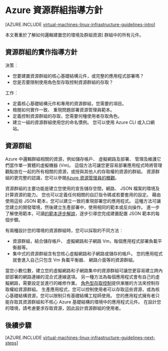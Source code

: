 <properties
    pageTitle="資源群組指導方針 |Microsoft Azure"
    description="深入了解重要的設計及實作方針部署 Azure 基礎結構服務中的 [資源群組。"
    documentationCenter=""
    services="virtual-machines-linux"
    authors="iainfoulds"
    manager="timlt"
    editor=""
    tags="azure-resource-manager"/>

<tags
    ms.service="virtual-machines-linux"
    ms.workload="infrastructure-services"
    ms.tgt_pltfrm="vm-linux"
    ms.devlang="na"
    ms.topic="article"
    ms.date="09/08/2016"
    ms.author="iainfou"/>

# <a name="azure-resource-group-guidelines"></a>Azure 資源群組指導方針

[AZURE.INCLUDE [virtual-machines-linux-infrastructure-guidelines-intro](../../includes/virtual-machines-linux-infrastructure-guidelines-intro.md)] 

本文著重於了解如何邏輯建置您的環境及群組資源] 群組中的所有元件。


## <a name="implementation-guidelines-for-resource-groups"></a>資源群組的實作指導方針

決策︰

- 您要建置資源群組的核心基礎結構元件，或完整的應用程式部署嗎？
- 您是否要限制使用角色型存取控制資源群組的存取？

工作︰

- 定義核心基礎結構元件和專用的資源群組，您需要的項目。
- 檢閱如何實作一致、 重現問題部署資源管理員範本。
- 定義控制資源群組的存取，您需要何種使用者存取角色。
- 建立一組的資源群組使用您的命名慣例。 您可以使用 Azure CLI 或入口網站。


## <a name="resource-groups"></a>資源群組

Azure 中邏輯群組相關的資源，例如儲存帳戶、 虛擬網路及部署、 管理及維護它們當作單一實體的虛擬機器 (Vm)。 這個方法可讓您更容易部署應用程式時將管理觀點放在一起的所有相關的資源，或授與其他人的存取權的資源的群組。 資源群組的更完整的認識，您可以參閱[Azure 資源管理員的概觀](../azure-resource-manager/resource-group-overview.md)。

資源群組的主要功能是建立您使用的宣告儲存空間，網路、 JSON 檔案的環境及計算資源的能力。 您也可以定義任何相關的自訂指令碼或若要套用的設定。 藉由使用這些 JSON 範本，您可以建立一致的重現部署您的應用程式。 這種方法可讓您建立的開發環境，然後建立生產部署中，使用相同的範本或反向操作。 進一步了解使用範本，可讀[的範本逐步解說](../resource-manager-template-walkthrough.md)，逐步引導您完成建置配置 JSON 範本的每個步驟。

有兩種設計您的環境的資源群組時，您可以採取的不同方法︰

- 資源群組，結合儲存帳戶、 虛擬網路和子網路 Vm，每個應用程式部署負載平衡器等。
- 集中式的資源群組含有您核心虛擬網路和子網路或儲存的帳戶。 您的應用程式就會進入自己只包含 Vm 負載平衡器、 網路介面等的資源群組。

當您小數位數，建立您的虛擬網路和子網路集中的資源群組可讓您更容易建立跨內部部署的網路連線的混合式連線選項。 另一種方法為每個應用程式會有自己的虛擬網路，需要設定並進行的維修作業。 [角色型存取控制](../active-directory/role-based-access-control-what-is.md)提供漸層的方法來控制存取權給資源群組。 生產應用程式，您可以控制使用者可以存取這些資源，或為核心基礎結構資源，您可以限制只有基礎結構工程師使用。 您的應用程式擁有者只能存取其資源群組和不核心 Azure 基礎結構的環境中的應用程式元件。 在設計您的環境，請考慮要求存取資源，因此設計資源群組的使用者。 


## <a name="next-steps"></a>後續步驟

[AZURE.INCLUDE [virtual-machines-linux-infrastructure-guidelines-next-steps](../../includes/virtual-machines-linux-infrastructure-guidelines-next-steps.md)] 